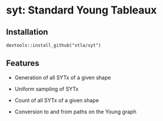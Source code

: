 # syt: Standard Young Tableaux

## Installation

```
devtools::install_github("stla/syt")
```

## Features

- Generation of all SYTx of a given shape

- Uniform sampling of SYTx

- Count of all SYTx of a given shape

- Conversion to and from paths on the Young graph
